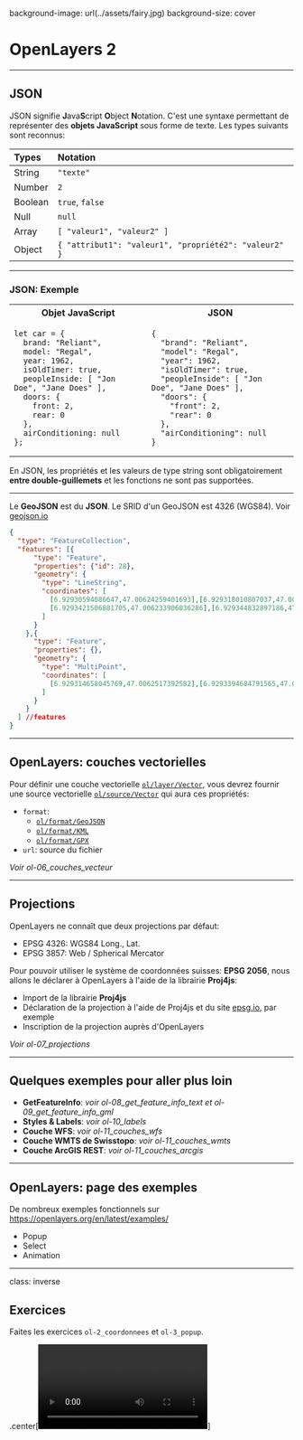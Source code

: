 background-image: url(../assets/fairy.jpg)
background-size: cover
# OpenLayers 2

---

## JSON

JSON signifie **J**ava**S**cript **O**bject **N**otation. C'est une syntaxe permettant de représenter des **objets JavaScript** sous forme de texte. Les types suivants sont reconnus:

| Types   | Notation                                              |
| :------ | :---------------------------------------------------- |
| String  | `"texte"`                                             |
| Number  | `2`                                                   |
| Boolean | `true`, `false`                                       |
| Null    | `null`                                                |
| Array   | `[ "valeur1", "valeur2" ]`                            |
| Object  | `{ "attribut1": "valeur1", "propriété2": "valeur2" }` |

---

### JSON: Exemple

<table class="custom-table">
 <tr>
    <th>Objet JavaScript</th>
    <th>JSON</th>
  </tr>
  <tr>
    <td>
    <pre class="margin-0"><code class="js">let car = {
  brand: "Reliant",
  model: "Regal",
  year: 1962,
  isOldTimer: true,
  peopleInside: [ "Jon Doe", "Jane Does" ],
  doors: {
    front: 2,
    rear: 0
  },
  airConditioning: null
};</code></pre>
    </td>
    <td><pre class="margin-0"><code class="json">{
  "brand": "Reliant",
  "model": "Regal",
  "year": 1962,
  "isOldTimer": true,
  "peopleInside": [ "Jon Doe", "Jane Does" ],
  "doors": {
    "front": 2,
    "rear": 0
  },
  "airConditioning": null
}</code></pre>
    </td>
  </tr>
</table>

En JSON, les propriétés et les valeurs de type string sont obligatoirement **entre double-guillemets** et les fonctions ne sont pas supportées.

---

Le **GeoJSON** est du **JSON**. Le SRID d'un GeoJSON est 4326 (WGS84). Voir [geojson.io](https://geojson.io)

```json
{
  "type": "FeatureCollection",
  "features": [{
      "type": "Feature",
      "properties": {"id": 28},
      "geometry": {
        "type": "LineString",
        "coordinates": [
          [6.92930594086647,47.00624259401693],[6.929318010807037,47.00623253424974],
          [6.9293421506881705,47.006233906036286],[6.929344832897186,47.00624305127904]
        ]
      }
    },{
      "type": "Feature",
      "properties": {},
      "geometry": {
        "type": "MultiPoint",
        "coordinates": [
          [6.929314658045769,47.0062517392582],[6.9293394684791565,47.00625265378224]
        ]
      }
    }
  ] //features
}
```

---

## OpenLayers: couches vectorielles

Pour définir une couche vectorielle [`ol/layer/Vector`][ol/layer/Vector], vous devrez fournir une source vectorielle [`ol/source/Vector`][ol/source/Vector] qui aura ces propriétés:
  * `format`:
    * [`ol/format/GeoJSON`][ol/format/GeoJSON]
    * [`ol/format/KML`][ol/format/KML]
    * [`ol/format/GPX`][ol/format/GPX]
  * `url`: source du fichier

*Voir ol-06_couches_vecteur*

---

## Projections

OpenLayers ne connaît que deux projections par défaut:
* EPSG 4326: WGS84 Long., Lat.
* EPSG 3857: Web / Spherical Mercator

Pour pouvoir utiliser le système de coordonnées suisses: **EPSG 2056**, nous allons le déclarer à OpenLayers à l'aide de la librairie **Proj4js**:
* Import de la librairie **Proj4js**
* Déclaration de la projection à l'aide de Proj4js et du site [epsg.io](https://epsg.io/2056), par exemple
* Inscription de la projection auprès d'OpenLayers

*Voir ol-07_projections*

---

## Quelques exemples pour aller plus loin
* **GetFeatureInfo**: *voir ol-08_get_feature_info_text et ol-09_get_feature_info_gml*
* **Styles & Labels**: *voir ol-10_labels*
* **Couche WFS**: *voir ol-11_couches_wfs*
* **Couche WMTS de Swisstopo**: *voir ol-11_couches_wmts*
* **Couche ArcGIS REST**: *voir ol-11_couches_arcgis*


[ol/layer/Vector]: https://openlayers.org/en/latest/apidoc/module-ol_layer_Vector-VectorLayer.html
[ol/source/Vector]: https://openlayers.org/en/latest/apidoc/module-ol_source_Vector-VectorSource.html
[ol/format/KML]: https://openlayers.org/en/latest/apidoc/module-ol_format_KML-KML.html
[ol/format/GPX]: https://openlayers.org/en/latest/apidoc/module-ol_format_GPX-GPX.html
[ol/format/GeoJSON]: https://openlayers.org/en/latest/apidoc/module-ol_format_GeoJSON-GeoJSON.html

---

## OpenLayers: page des exemples

De nombreux exemples fonctionnels sur https://openlayers.org/en/latest/examples/
  - Popup
  - Select
  - Animation

---
class: inverse

## Exercices

Faites les exercices `ol-2_coordonnees` et `ol-3_popup`.

.center[<video autoplay loop>
  <source src="../assets/mercator.mp4" >
</video>]
